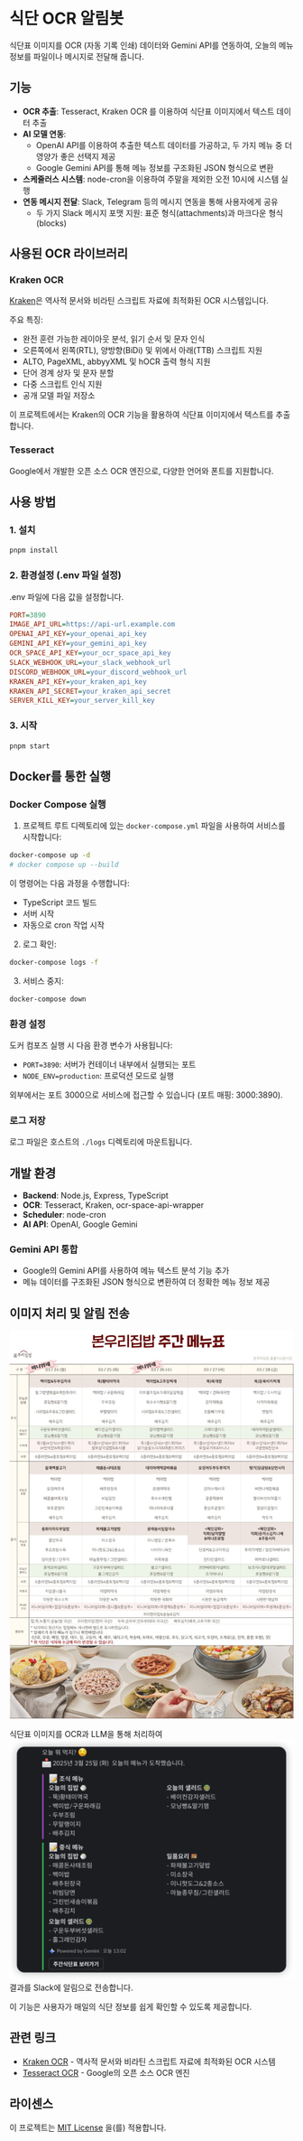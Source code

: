 # 식단 OCR 알림봇

식단표 이미지를 OCR (자동 기록 인쇄) 데이터와 Gemini API를 연동하여, 오늘의 메뉴 정보를 파일이나 메시지로 전달해 줍니다.

## 기능

- **OCR 추출**: Tesseract, Kraken OCR 를 이용하여 식단표 이미지에서 텍스트 데이터 추출
- **AI 모델 연동**:
  - OpenAI API를 이용하여 추출한 텍스트 데이터를 가공하고, 두 가지 메뉴 중 더 영양가 좋은 선택지 제공
  - Google Gemini API를 통해 메뉴 정보를 구조화된 JSON 형식으로 변환
- **스케줄러스 시스템**: node-cron을 이용하여 주말을 제외한 오전 10시에 시스템 실행
- **연동 메시지 전달**: Slack, Telegram 등의 메시지 연동을 통해 사용자에게 공유
  - 두 가지 Slack 메시지 포맷 지원: 표준 형식(attachments)과 마크다운 형식(blocks)

## 사용된 OCR 라이브러리

### Kraken OCR

[Kraken](https://kraken.re/main/index.html)은 역사적 문서와 비라틴 스크립트 자료에 최적화된 OCR 시스템입니다.

주요 특징:

- 완전 훈련 가능한 레이아웃 분석, 읽기 순서 및 문자 인식
- 오른쪽에서 왼쪽(RTL), 양방향(BiDi) 및 위에서 아래(TTB) 스크립트 지원
- ALTO, PageXML, abbyyXML 및 hOCR 출력 형식 지원
- 단어 경계 상자 및 문자 분할
- 다중 스크립트 인식 지원
- 공개 모델 파일 저장소

이 프로젝트에서는 Kraken의 OCR 기능을 활용하여 식단표 이미지에서 텍스트를 추출합니다.

### Tesseract

Google에서 개발한 오픈 소스 OCR 엔진으로, 다양한 언어와 폰트를 지원합니다.

## 사용 방법

### 1. 설치

```sh
pnpm install
```

### 2. 환경설정 (.env 파일 설정)

.env 파일에 다음 값을 설정합니다.

```ini
PORT=3890
IMAGE_API_URL=https://api-url.example.com
OPENAI_API_KEY=your_openai_api_key
GEMINI_API_KEY=your_gemini_api_key
OCR_SPACE_API_KEY=your_ocr_space_api_key
SLACK_WEBHOOK_URL=your_slack_webhook_url
DISCORD_WEBHOOK_URL=your_discord_webhook_url
KRAKEN_API_KEY=your_kraken_api_key
KRAKEN_API_SECRET=your_kraken_api_secret
SERVER_KILL_KEY=your_server_kill_key
```

### 3. 시작

```sh
pnpm start
```

## Docker를 통한 실행

### Docker Compose 실행

1. 프로젝트 루트 디렉토리에 있는 `docker-compose.yml` 파일을 사용하여 서비스를 시작합니다:

```sh
docker-compose up -d
# docker compose up --build
```

이 명령어는 다음 과정을 수행합니다:

- TypeScript 코드 빌드
- 서버 시작
- 자동으로 cron 작업 시작

2. 로그 확인:

```sh
docker-compose logs -f
```

3. 서비스 중지:

```sh
docker-compose down
```

### 환경 설정

도커 컴포즈 실행 시 다음 환경 변수가 사용됩니다:

- `PORT=3890`: 서버가 컨테이너 내부에서 실행되는 포트
- `NODE_ENV=production`: 프로덕션 모드로 실행

외부에서는 포트 3000으로 서비스에 접근할 수 있습니다 (포트 매핑: 3000:3890).

### 로그 저장

로그 파일은 호스트의 `./logs` 디렉토리에 마운트됩니다.

## 개발 환경

- **Backend**: Node.js, Express, TypeScript
- **OCR**: Tesseract, Kraken, ocr-space-api-wrapper
- **Scheduler**: node-cron
- **AI API**: OpenAI, Google Gemini

### Gemini API 통합

- Google의 Gemini API를 사용하여 메뉴 텍스트 분석 기능 추가
- 메뉴 데이터를 구조화된 JSON 형식으로 변환하여 더 정확한 메뉴 정보 제공

## 이미지 처리 및 알림 전송

![주간식단표](./src/image/menu.jpg)

식단표 이미지를 OCR과 LLM을 통해 처리하여
![주간식단표](./src/image/slack_msg.png)
결과를 Slack에 알림으로 전송합니다.

이 기능은 사용자가 매일의 식단 정보를 쉽게 확인할 수 있도록 제공합니다.

## 관련 링크

- [Kraken OCR](https://kraken.re/main/index.html) - 역사적 문서와 비라틴 스크립트 자료에 최적화된 OCR 시스템
- [Tesseract OCR](https://github.com/tesseract-ocr/tesseract) - Google의 오픈 소스 OCR 엔진

## 라이센스

이 프로젝트는 [MIT License](https://opensource.org/licenses/MIT) 을(를) 적용합니다.
